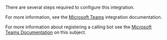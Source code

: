 There are several steps required to configure this integration. 

For more information, see the [Microsoft Teams](https://support.demisto.com/hc/en-us/articles/360034095994-Microsoft-Teams) integration documentation.

For more information about registering a calling bot see the [Microsoft Teams Documentation](https://docs.microsoft.com/en-us/microsoftteams/platform/bots/calls-and-meetings/registering-calling-bot#add-microsoft-graph-permissions) on this subject.

